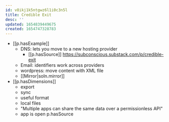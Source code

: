 ```yaml
---
id: v8ikj1k5ntgwz6l1i0c3n5l
title: Credible Exit
desc: ''
updated: 1654839449675
created: 1654747328783
---
```


- [[p.hasExample]]
  - DNS: lets you move to a new hosting provider
    - [[p.hasSource]] https://subconscious.substack.com/p/credible-exit
  - Email: identifiers work across providers
  - wordpress: move content with XML file
  - [[Mirror|soln.mirror]]
- [[p.hasDimensions]]
  - export
  - sync
  - useful format
  - local files
  - "Multiple apps can share the same data over a permissionless API"
  - app is open p.hasSource